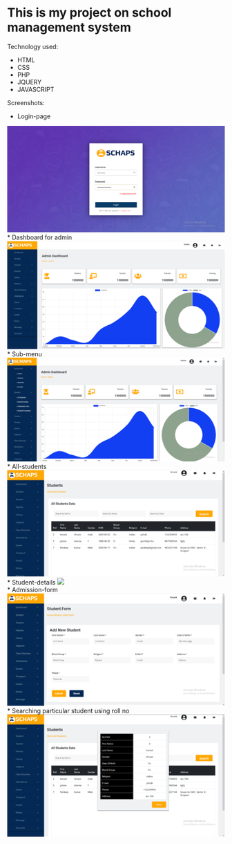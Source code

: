 # This is my project on school management system
Technology used:
*	HTML
*	CSS
*	PHP
*	JQUERY
*	JAVASCRIPT

Screenshots:
* Login-page
<img src="img/2git.PNG">
<br>
* Dashboard for admin
<img src="img/git1.PNG">
<br>
* Sub-menu
<img src="img/3git.PNG">
<br>
* All-students
<img src="img/4git.PNG">
<br>
* Student-details
<img src="/img/5git.PNG">
<br>
* Admission-form
<img src="img/6git.PNG">
<br>
* Searching particular student using roll no
<img src="img/7git.PNG">
<br>
